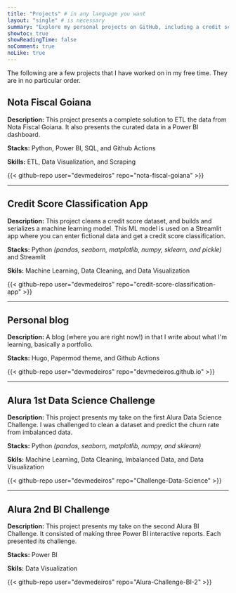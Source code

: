 ```yaml
---
title: "Projects" # in any language you want
layout: "single" # is necessary
summary: "Explore my personal projects on GitHub, including a credit score classification app, Nota Fiscal Goiana, and Alura's Business Intelligence challenge."
showtoc: true
showReadingTime: false
noComment: true
noLike: true
---
```


The following are a few projects that I have worked on in my free time. They are in no particular order.

## Nota Fiscal Goiana

**Description:** This project presents a complete solution to ETL the data from Nota Fiscal Goiana. It also presents the curated data in a Power BI dashboard.

**Stacks:** Python, Power BI, SQL, and Github Actions

**Skills:** ETL, Data Visualization, and Scraping

{{< github-repo user="devmedeiros" repo="nota-fiscal-goiana" >}}

---

## Credit Score Classification App

**Description:** This project cleans a credit score dataset, and builds and serializes a machine learning model. This ML model is used on a Streamlit app where you can enter fictional data and get a credit score classification.

**Stacks:** Python _(pandas, seaborn, matplotlib, numpy, sklearn, and pickle)_ and Streamlit

**Skils:** Machine Learning, Data Cleaning, and Data Visualization

{{< github-repo user="devmedeiros" repo="credit-score-classification-app" >}}

---

## Personal blog

**Description:** A blog (where you are right now!) in that I write about what I'm learning, basically a portfolio.

**Stacks:** Hugo, Papermod theme, and Github Actions

{{< github-repo user="devmedeiros" repo="devmedeiros.github.io" >}}

---

## Alura 1st Data Science Challenge

**Description:** This project presents my take on the first Alura Data Science Challenge. I was challenged to clean a dataset and predict the churn rate from imbalanced data.

**Stacks:** Python _(pandas, seaborn, matplotlib, numpy, and sklearn)_

**Skils:** Machine Learning, Data Cleaning, Imbalanced Data, and Data Visualization

{{< github-repo user="devmedeiros" repo="Challenge-Data-Science" >}}

---

## Alura 2nd BI Challenge

**Description:** This project presents my take on the second Alura BI Challenge. It consisted of making three Power BI interactive reports. Each presented its challenge.

**Stacks:** Power BI

**Skils:** Data Visualization

{{< github-repo user="devmedeiros" repo="Alura-Challenge-BI-2" >}}
